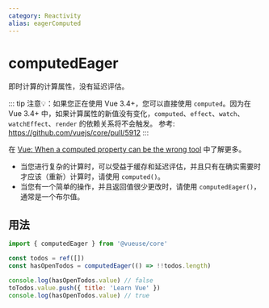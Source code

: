 ```yaml
---
category: Reactivity
alias: eagerComputed
---
```


# computedEager

即时计算的计算属性，没有延迟评估。

::: tip
注意💡：如果您正在使用 Vue 3.4+，您可以直接使用 `computed`。因为在 Vue 3.4+ 中，如果计算属性的新值没有变化，`computed`、`effect`、`watch`、`watchEffect`、`render` 的依赖关系将不会触发。
参考: https://github.com/vuejs/core/pull/5912
:::

在 [Vue: When a computed property can be the wrong tool](https://dev.to/linusborg/vue-when-a-computed-property-can-be-the-wrong-tool-195j) 中了解更多。

- 当您进行复杂的计算时，可以受益于缓存和延迟评估，并且只有在确实需要时才应该（重新）计算时，请使用 `computed()`。
- 当您有一个简单的操作，并且返回值很少更改时，请使用 `computedEager()`，通常是一个布尔值。

## 用法

```js
import { computedEager } from '@vueuse/core'

const todos = ref([])
const hasOpenTodos = computedEager(() => !!todos.length)

console.log(hasOpenTodos.value) // false
toTodos.value.push({ title: 'Learn Vue' })
console.log(hasOpenTodos.value) // true
```
